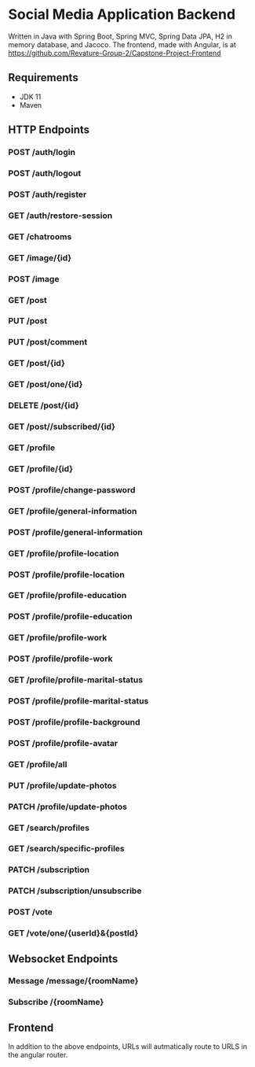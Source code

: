 # Social Media Application Backend

Written in Java with Spring Boot, Spring MVC, Spring Data JPA,  H2 in memory database, and Jacoco. The frontend, made with Angular, is at <https://github.com/Revature-Group-2/Capstone-Project-Frontend>

## Requirements

- JDK 11
- Maven

## HTTP Endpoints

### POST /auth/login

### POST /auth/logout

### POST /auth/register

### GET /auth/restore-session

### GET /chatrooms

### GET /image/{id}

### POST /image

### GET /post

### PUT /post

### PUT /post/comment

### GET /post/{id}

### GET /post/one/{id}

### DELETE /post/{id}

### GET /post//subscribed/{id}

### GET /profile

### GET /profile/{id}

### POST /profile/change-password

### GET /profile/general-information

### POST /profile/general-information

### GET /profile/profile-location

### POST /profile/profile-location

### GET /profile/profile-education

### POST /profile/profile-education

### GET /profile/profile-work

### POST /profile/profile-work

### GET /profile/profile-marital-status

### POST /profile/profile-marital-status

### POST /profile/profile-background

### POST /profile/profile-avatar

### GET /profile/all

### PUT /profile/update-photos

### PATCH /profile/update-photos

### GET /search/profiles

### GET /search/specific-profiles

### PATCH /subscription

### PATCH /subscription/unsubscribe

### POST /vote

### GET /vote/one/{userId}&{postId}

## Websocket Endpoints

### Message /message/{roomName}

### Subscribe /{roomName}

## Frontend

In addition to the above endpoints, URLs will autmatically route to URLS in the angular router.
